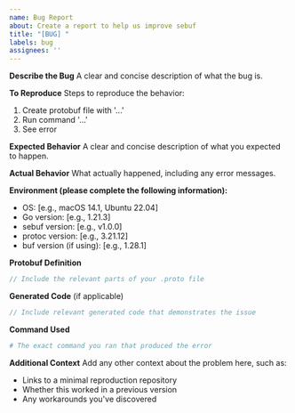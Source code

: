 ```yaml
---
name: Bug Report
about: Create a report to help us improve sebuf
title: "[BUG] "
labels: bug
assignees: ''
---
```


**Describe the Bug**
A clear and concise description of what the bug is.

**To Reproduce**
Steps to reproduce the behavior:
1. Create protobuf file with '...'
2. Run command '...'
3. See error

**Expected Behavior**
A clear and concise description of what you expected to happen.

**Actual Behavior**
What actually happened, including any error messages.

**Environment (please complete the following information):**
- OS: [e.g., macOS 14.1, Ubuntu 22.04]
- Go version: [e.g., 1.21.3]
- sebuf version: [e.g., v1.0.0]
- protoc version: [e.g., 3.21.12]
- buf version (if using): [e.g., 1.28.1]

**Protobuf Definition**
```protobuf
// Include the relevant parts of your .proto file
```

**Generated Code** (if applicable)
```go
// Include relevant generated code that demonstrates the issue
```

**Command Used**
```bash
# The exact command you ran that produced the error
```

**Additional Context**
Add any other context about the problem here, such as:
- Links to a minimal reproduction repository
- Whether this worked in a previous version
- Any workarounds you've discovered